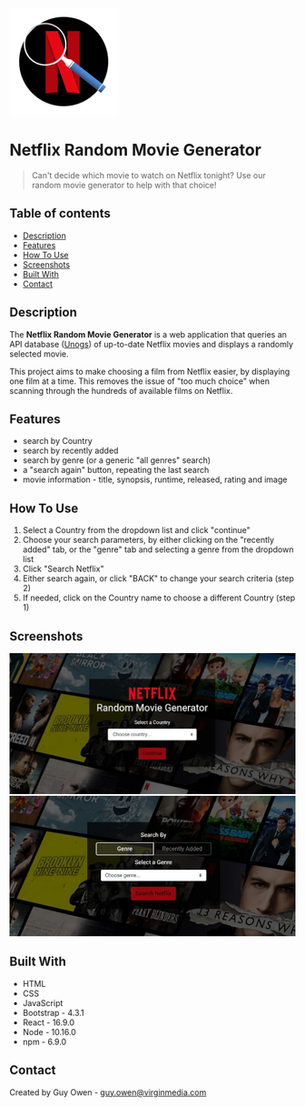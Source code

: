 ![Netflix RMG Logo](./public/logo192.png)

# Netflix Random Movie Generator
> Can't decide which movie to watch on Netflix tonight? Use our random movie generator to help with that choice!

## Table of contents
* [Description](#description)
* [Features](#features)
* [How To Use](#how-to-use)
* [Screenshots](#screenshots)
* [Built With](#built-with)
* [Contact](#contact)

## Description
The **Netflix Random Movie Generator** is a web application that queries an API database ([Unogs](https://rapidapi.com/unogs/api/unogs)) of up-to-date Netflix movies and displays a randomly selected movie.

This project aims to make choosing a film from Netflix easier, by displaying one film at a time. This removes the issue of "too much choice" when scanning through the hundreds of available films on Netflix.

## Features
* search by Country
* search by recently added
* search by genre (or a generic "all genres" search)
* a "search again" button, repeating the last search
* movie information - title, synopsis, runtime, released, rating and image

## How To Use
1. Select a Country from the dropdown list and click "continue"
2. Choose your search parameters, by either clicking on the "recently added" tab, or the "genre" tab and selecting a genre from the dropdown list
3. Click "Search Netflix"
4. Either search again, or click "BACK" to change your search criteria (step 2)
5. If needed, click on the Country name to choose a different Country (step 1)

## Screenshots
![Home page](./src/images/NRMG_country.jpg)
![Search page](./src/images/NRMG_search.jpg)

## Built With
* HTML
* CSS
* JavaScript
* Bootstrap - 4.3.1
* React - 16.9.0
* Node - 10.16.0
* npm - 6.9.0

## Contact
Created by Guy Owen - guy.owen@virginmedia.com
